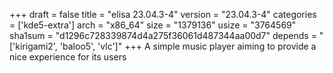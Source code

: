 +++
draft = false
title = "elisa 23.04.3-4"
version = "23.04.3-4"
categories = ['kde5-extra']
arch = "x86_64"
size = "1379136"
usize = "3764569"
sha1sum = "d1296c728339874d4a275f36061d487344aa00d7"
depends = "['kirigami2', 'baloo5', 'vlc']"
+++
A simple music player aiming to provide a nice experience for its users